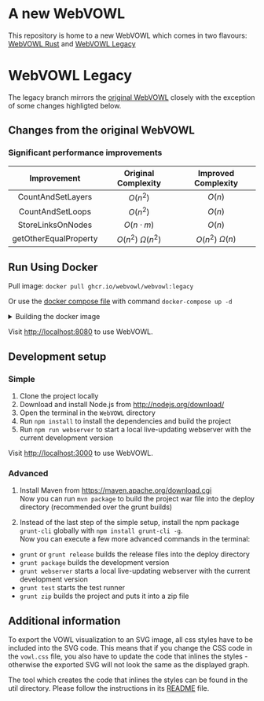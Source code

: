 # A new WebVOWL
This repository is home to a new WebVOWL which comes in two flavours: [WebVOWL Rust](https://github.com/WebVOWL/WebVOWL/tree/rust) and [WebVOWL Legacy](https://github.com/WebVOWL/WebVOWL/tree/legacy)

# WebVOWL Legacy
The legacy branch mirrors the [original WebVOWL](https://github.com/VisualDataWeb/WebVOWL) closely with the exception of some changes highligted below.

## Changes from the original WebVOWL

### Significant performance improvements
Improvement | Original Complexity | Improved Complexity
:---: | :---: | :---:
CountAndSetLayers | $O(n^2)$ | $O(n)$
CountAndSetLoops | $O(n^2)$ | $O(n)$
StoreLinksOnNodes | $O(n \cdot m)$ | $O(n)$
getOtherEqualProperty | $O(n^2)$ $\Omega(n^2)$ | $O(n^2)$ $\Omega(n)$

## Run Using Docker
Pull image: `docker pull ghcr.io/webvowl/webvowl:legacy`  

Or use the [docker compose file](/docker-compose.yml) with command `docker-compose up -d`

<details>
<summary>Building the docker image</summary>
Make sure you are inside the `WebVOWL` directory and you have Docker installed.  
Run the following command to build the docker image:

`docker build . -t webvowl:legacy_dev`

Run the following command to run WebVOWL at port 8080.

`docker-compose up -d`
</details>

Visit [http://localhost:8080](http://localhost:8080) to use WebVOWL.

## Development setup

### Simple
1. Clone the project locally
2. Download and install Node.js from http://nodejs.org/download/
3. Open the terminal in the `WebVOWL` directory
4. Run `npm install` to install the dependencies and build the project
5. Run `npm run webserver` to start a local live-updating webserver with the current development version

Visit [http://localhost:3000](http://localhost:3000) to use WebVOWL.

### Advanced ###
1. Install Maven from https://maven.apache.org/download.cgi  
Now you can run `mvn package` to build the project war file into the deploy directory (recommended over the grunt builds)

3. Instead of the last step of the simple setup, install the npm package `grunt-cli` globally with `npm install grunt-cli -g`.  
Now you can execute a few more advanced commands in the terminal:

* `grunt` or `grunt release` builds the release files into the deploy directory
* `grunt package` builds the development version
* `grunt webserver` starts a local live-updating webserver with the current development version
* `grunt test` starts the test runner
* `grunt zip` builds the project and puts it into a zip file


Additional information
----------------------

To export the VOWL visualization to an SVG image, all css styles have to be included into the SVG code.
This means that if you change the CSS code in the `vowl.css` file, you also have to update the code that
inlines the styles - otherwise the exported SVG will not look the same as the displayed graph.

The tool which creates the code that inlines the styles can be found in the util directory. Please
follow the instructions in its [README](util/VowlCssToD3RuleConverter/README.md) file.
